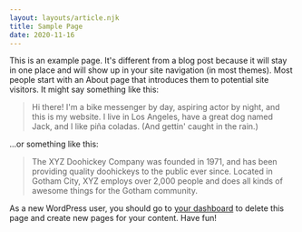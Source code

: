```yaml
---
layout: layouts/article.njk
title: Sample Page
date: 2020-11-16
---
```


This is an example page. It's different from a blog post because it will stay in one place and will show up in your site navigation (in most themes). Most people start with an About page that introduces them to potential site visitors. It might say something like this:

> Hi there! I'm a bike messenger by day, aspiring actor by night, and this is my website. I live in Los Angeles, have a great dog named Jack, and I like piña coladas. (And gettin' caught in the rain.)

...or something like this:

> The XYZ Doohickey Company was founded in 1971, and has been providing quality doohickeys to the public ever since. Located in Gotham City, XYZ employs over 2,000 people and does all kinds of awesome things for the Gotham community.

As a new WordPress user, you should go to [your dashboard](https://box5193/cgi/addon_GT.cgi?s=GT::WP::Install::EIG+%28pompeybu%29+-+10.24.48.81+%5BWordPress%3b+/var/hp/common/lib/WordPress.pm%3b+294%3b+Hosting::gap_call%5D/wp-admin/) to delete this page and create new pages for your content. Have fun!

